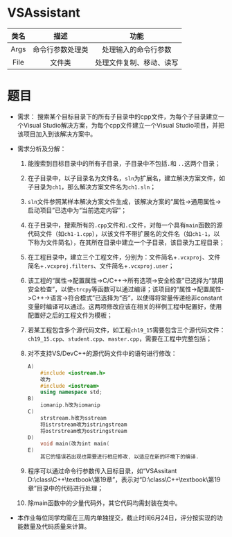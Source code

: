# VSAssistant

类名|描述|功能
:---:|:---:|:---:
Args|命令行参数处理类|处理输入的命令行参数
File|文件类| 处理文件复制、移动、读写



# 题目

- 需求：
搜索某个目标目录下的所有子目录中的cpp文件，为每个子目录建立一个Visual Studio解决方案，为每个cpp文件建立一个Visual Studio项目，并把该项目加入到该解决方案中。

- 需求分析及分解：

    1. 能搜索到目标目录中的所有子目录，子目录中不包括`.`和 `..`这两个目录；

    2. 在子目录中，以子目录名为文件名，`sln`为扩展名，建立解决方案文件，如子目录为`ch1`，那么解决方案文件名为`ch1.sln`；

    3. `sln`文件参照某样本解决方案文件生成，该解决方案的“属性->通用属性->启动项目”已选中为“当前选定内容”；

    4. 在子目录中，搜索所有的`.cpp`文件和`.c`文件，对每一个具有`main`函数的源代码文件（如`ch1-1.cpp`），以该文件不带扩展名的文件名（如`ch1-1`，以下称为文件简名），在其所在目录中建立一个子目录，该目录为工程目录；

    6. 在工程目录中，建立三个工程文件，分别为：文件简名+`.vcxproj`、文件简名+`.vcxproj.filters`、文件简名+`.vcxproj.user`；

    7. 该工程的“属性->配置属性->C/C++->所有选项->安全检查”已选择为“禁用安全检查”，以使`strcpy`等函数可以通过编译；该项目的“属性->配置属性->C++->语言->符合模式”已选择为“否”，以使得将常量传递给非constant变量时编译可以通过。这两项修改应该在相关的样例工程中配置好，使用配置好之后的工程文件为模板；

    8. 若某工程包含多个源代码文件，如工程`ch19_15`需要包含三个源代码文件：`ch19_15.cpp`、`student.cpp`、`master.cpp`，需要在工程中完整包括；

    9. 对不支持VS/DevC++的源代码文件中的语句进行修改：
        ```c++
        A)
            #include <iostream.h>
            改为
            #include <iostream>
            using namespace std;
        B)
            iomanip.h改为iomanip
        C)
            strstream.h改为sstream
            将istrstream改为istringstream
            将ostrstream改为ostringstream
        D)
            void main(改为int main(
        E)
            其它的错误若出现也需要进行相应修改, 以适应在新的环境下的编译.
        ```

    10. 程序可以通过命令行参数传入目标目录，如“VSAssitant D:\class\C++\textbook\第19章”，表示对“D:\class\C++\textbook\第19章”目录中的代码进行处理；

    11. 除main函数中的少量代码外，其它代码均需封装在类中。

- 本作业每位同学均需在三周内单独提交，截止时间6月24日，评分按实现的功能数量及代码质量来计算。
